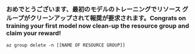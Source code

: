 ### <a name="congrats-on-training-your-first-model-now-clean-up-the-resource-group-and-claim-your-reward"></a><span data-ttu-id="a8280-101">おめでとうございます、最初のモデルのトレーニングでリソース グループがクリーンアップされて報奨が要求されます。</span><span class="sxs-lookup"><span data-stu-id="a8280-101">Congrats on training your first model now clean-up the resource group and claim your reward!</span></span>

```
az group delete -n [[NAME OF RESOURCE GROUP]]
```
